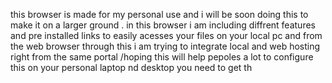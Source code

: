 
this browser is made for my personal use and  i will be soon doing this to make it on a larger ground .
in this browser i am including diffrent features and pre installed links to easily acesses your files on your local pc and from the web browser 
through this i am  trying to integrate local and web hosting right from the same portal
/hoping this will help pepoles a lot 
to configure this on your personal laptop nd desktop you need to get th
